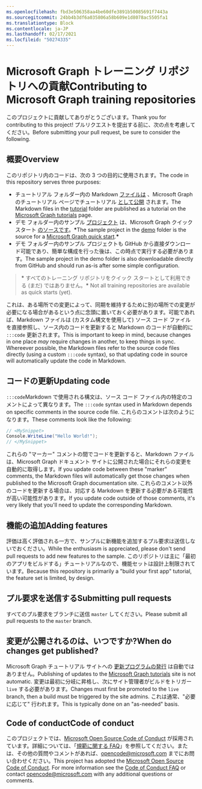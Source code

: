 ```yaml
---
ms.openlocfilehash: fbd3e506358aa4be60dfe3891b50085691f7443a
ms.sourcegitcommit: 24bb4b3df6a035806a58b609e1d8078ac5505fa1
ms.translationtype: Block
ms.contentlocale: ja-JP
ms.lasthandoff: 02/17/2021
ms.locfileid: "50274335"
---
```

# <a name="contributing-to-microsoft-graph-training-repositories"></a><span data-ttu-id="1f841-101">Microsoft Graph トレーニング リポジトリへの貢献</span><span class="sxs-lookup"><span data-stu-id="1f841-101">Contributing to Microsoft Graph training repositories</span></span>

<span data-ttu-id="1f841-102">このプロジェクトに貢献してありがとうございます。</span><span class="sxs-lookup"><span data-stu-id="1f841-102">Thank you for contributing to this project!</span></span> <span data-ttu-id="1f841-103">プルリクエストを提出する前に、次の点を考慮してください。</span><span class="sxs-lookup"><span data-stu-id="1f841-103">Before submitting your pull request, be sure to consider the following.</span></span>

## <a name="overview"></a><span data-ttu-id="1f841-104">概要</span><span class="sxs-lookup"><span data-stu-id="1f841-104">Overview</span></span>

<span data-ttu-id="1f841-105">このリポジトリ内のコードは、次の 3 つの目的に使用されます。</span><span class="sxs-lookup"><span data-stu-id="1f841-105">The code in this repository serves three purposes:</span></span>

- <span data-ttu-id="1f841-106">チュートリアル フォルダー内の Markdown [ファイルは](/tutorial) 、Microsoft Graph のチュートリアル ページでチュートリアル [として公開](https://docs.microsoft.com/graph/tutorials) されます。</span><span class="sxs-lookup"><span data-stu-id="1f841-106">The Markdown files in the [tutorial](/tutorial) folder are published as a tutorial on the [Microsoft Graph tutorials](https://docs.microsoft.com/graph/tutorials) page.</span></span>
- <span data-ttu-id="1f841-107">デモ フォルダー内のサンプル [プロジェクト](/demo) は、Microsoft Graph クイック スタート [のソースです](https://developer.microsoft.com/graph/quick-start)。**\***</span><span class="sxs-lookup"><span data-stu-id="1f841-107">The sample project in the [demo](/demo) folder is the source for a [Microsoft Graph quick start](https://developer.microsoft.com/graph/quick-start).**\***</span></span>
- <span data-ttu-id="1f841-108">デモ フォルダー内のサンプル プロジェクトも GitHub から直接ダウンロード可能であり、簡単な構成を行った後は、この時点で実行する必要があります。</span><span class="sxs-lookup"><span data-stu-id="1f841-108">The sample project in the demo folder is also downloadable directly from GitHub and should run as-is after some simple configuration.</span></span>

> <span data-ttu-id="1f841-109">**\*** すべてのトレーニング リポジトリをクイック スタートとして利用できる (まだ) ではありません。</span><span class="sxs-lookup"><span data-stu-id="1f841-109">**\*** Not all training repositories are available as quick starts (yet).</span></span>

<span data-ttu-id="1f841-110">これは、ある場所での変更によって、同期を維持するために別の場所での変更が必要になる場合があるという点に念頭に置いておく必要があります。可能であれば、Markdown ファイルは (カスタム構文を使用して) ソース コード ファイルを直接参照し、ソース内のコードを更新すると Markdown のコードが自動的に `:::code` 更新されます。</span><span class="sxs-lookup"><span data-stu-id="1f841-110">This is important to keep in mind, because changes in one place *may* require changes in another, to keep things in sync. Whereever possible, the Markdown files refer to the source code files directly (using a custom `:::code` syntax), so that updating code in source will automatically update the code in Markdown.</span></span>

## <a name="updating-code"></a><span data-ttu-id="1f841-111">コードの更新</span><span class="sxs-lookup"><span data-stu-id="1f841-111">Updating code</span></span>

<span data-ttu-id="1f841-112">`:::code`Markdown で使用される構文は、ソース コード ファイル内の特定のコメントによって異なります。</span><span class="sxs-lookup"><span data-stu-id="1f841-112">The `:::code` syntax used in Markdown depends on specific comments in the source code file.</span></span> <span data-ttu-id="1f841-113">これらのコメントは次のようになります。</span><span class="sxs-lookup"><span data-stu-id="1f841-113">These comments look like the following:</span></span>

```csharp
// <MySnippet>
Console.WriteLine("Hello World!");
// </MySnippet>
```

<span data-ttu-id="1f841-114">これらの "マーカー" コメントの間でコードを更新すると、Markdown ファイルは、Microsoft Graph ドキュメント サイトに公開された場合にそれらの変更を自動的に取得します。</span><span class="sxs-lookup"><span data-stu-id="1f841-114">If you update code between these "marker" comments, the Markdown files will automatically get those changes when published to the Microsoft Graph documentation site.</span></span> <span data-ttu-id="1f841-115">これらのコメント以外のコードを更新する場合は、対応する Markdown を更新する必要がある可能性が高い可能性があります。</span><span class="sxs-lookup"><span data-stu-id="1f841-115">If you update code outside of those comments, it's very likely that you'll need to update the corresponding Markdown.</span></span>

## <a name="adding-features"></a><span data-ttu-id="1f841-116">機能の追加</span><span class="sxs-lookup"><span data-stu-id="1f841-116">Adding features</span></span>

<span data-ttu-id="1f841-117">評価は高く評価される一方で、サンプルに新機能を追加するプル要求は送信しないでおください。</span><span class="sxs-lookup"><span data-stu-id="1f841-117">While the enthusiasm is appreciated, please don't send pull requests to add new features to the sample.</span></span> <span data-ttu-id="1f841-118">このリポジトリは主に「最初のアプリをビルドする」チュートリアルなので、機能セットは設計上制限されています。</span><span class="sxs-lookup"><span data-stu-id="1f841-118">Because this repository is primarily a "build your first app" tutorial, the feature set is limited, by design.</span></span>

## <a name="submitting-pull-requests"></a><span data-ttu-id="1f841-119">プル要求を送信する</span><span class="sxs-lookup"><span data-stu-id="1f841-119">Submitting pull requests</span></span>

<span data-ttu-id="1f841-120">すべてのプル要求をブランチに送信 `master` してください。</span><span class="sxs-lookup"><span data-stu-id="1f841-120">Please submit all pull requests to the `master` branch.</span></span>

## <a name="when-do-changes-get-published"></a><span data-ttu-id="1f841-121">変更が公開されるのは、いつですか?</span><span class="sxs-lookup"><span data-stu-id="1f841-121">When do changes get published?</span></span>

<span data-ttu-id="1f841-122">Microsoft Graph チュートリアル サイトへの [更新プログラムの発行](https://docs.microsoft.com/graph/tutorials) は自動ではありません。</span><span class="sxs-lookup"><span data-stu-id="1f841-122">Publishing of updates to the [Microsoft Graph tutorials](https://docs.microsoft.com/graph/tutorials) site is not automatic.</span></span> <span data-ttu-id="1f841-123">変更は最初に分岐に昇格し、次にサイト管理者がビルドをトリガー `live` する必要があります。</span><span class="sxs-lookup"><span data-stu-id="1f841-123">Changes must first be promoted to the `live` branch, then a build must be triggered by the site admins.</span></span> <span data-ttu-id="1f841-124">これは通常、"必要に応じて" 行われます。</span><span class="sxs-lookup"><span data-stu-id="1f841-124">This is typically done on an "as-needed" basis.</span></span>

## <a name="code-of-conduct"></a><span data-ttu-id="1f841-125">Code of conduct</span><span class="sxs-lookup"><span data-stu-id="1f841-125">Code of conduct</span></span>

<span data-ttu-id="1f841-p106">このプロジェクトでは、[Microsoft Open Source Code of Conduct](https://opensource.microsoft.com/codeofconduct/) が採用されています。詳細については、「[規範に関する FAQ](https://opensource.microsoft.com/codeofconduct/faq/)」を参照してください。または、その他の質問やコメントがあれば、[opencode@microsoft.com](mailto:opencode@microsoft.com) までにお問い合わせください。</span><span class="sxs-lookup"><span data-stu-id="1f841-p106">This project has adopted the [Microsoft Open Source Code of Conduct](https://opensource.microsoft.com/codeofconduct/). For more information see the [Code of Conduct FAQ](https://opensource.microsoft.com/codeofconduct/faq/) or contact [opencode@microsoft.com](mailto:opencode@microsoft.com) with any additional questions or comments.</span></span>
